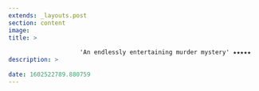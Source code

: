 ```yaml
--- 
extends: _layouts.post 
section: content 
image:  
title: > 
  
                    'An endlessly entertaining murder mystery' ★★★★★                 
description: > 
   
date: 1602522789.880759 
--- 
```

